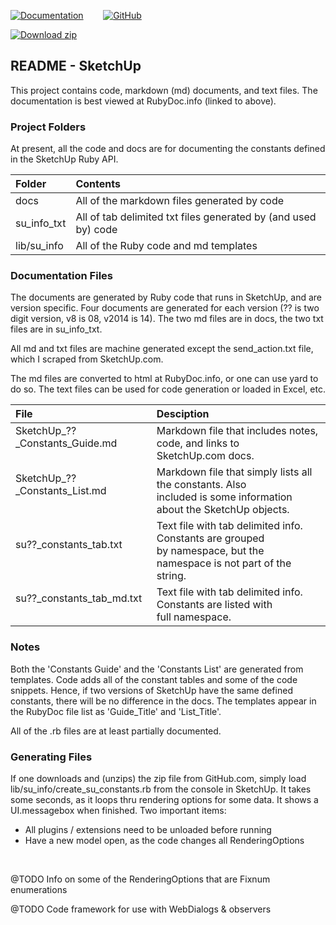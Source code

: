 [![Documentation](https://img.shields.io/badge/RubyDoc.info-MSP--Greg%2FSketchUp-blue.svg)](http://www.rubydoc.info/github/MSP-Greg/SketchUp/master/index)
&#160;&#160;&#160;&#160;&#160;&#160;
[![GitHub](https://img.shields.io/badge/GitHub.com-MSP--Greg%2FSketchUp-blue.svg)](https://github.com/MSP-Greg/SketchUp/)

[![Download zip](https://img.shields.io/badge/.zip-MSP--Greg%2FSketchUp-orange.svg)](https://github.com/MSP-Greg/SketchUp/archive/master.zip)

## README - SketchUp

This project contains code, markdown (md) documents, and text files.  The documentation
is best viewed at RubyDoc.info (linked to above).

### Project Folders

At present, all the code and docs are for documenting the constants defined in
the SketchUp Ruby API.

| Folder       | Contents                                                       |
|:-------------|:---------------------------------------------------------------|
| docs         | All of the markdown files generated by code                    |
| su_info_txt  | All of tab delimited txt files generated by (and used by) code |
| lib/su_info  | All of the Ruby code and md templates                          |

### Documentation Files

The documents are generated by Ruby code that runs in SketchUp, and are version
specific.  Four documents are generated for each version (?? is two digit version,
v8 is 08, v2014 is 14). The two md files are in docs, the two txt files are in
su_info_txt.

All md and txt files are machine generated except the send_action.txt file, which
I scraped from SketchUp.com.

The md files are converted to html at RubyDoc.info, or one can use yard to do so.
The text files can be used for code generation or loaded in Excel, etc.

| File                                       | Desciption                                                                                |
|:-------------------------------------------|:------------------------------------------------------------------------------------------|
| SketchUp_??\_Constants_Guide.md<br/>&#160; | Markdown file that includes notes, code, and links to<br/>SketchUp.com docs. |
| SketchUp_??\_Constants_List.md<br/>&#160;  | Markdown file that simply lists all the constants.  Also<br/>included is some information about the SketchUp objects. |
| su??\_constants_tab.txt<br/>&#160;         | Text file with tab delimited info.  Constants are grouped<br/>by namespace, but the namespace is not part of the string. |
| su??\_constants_tab_md.txt<br/>&#160;      | Text file with tab delimited info.  Constants are listed with<br/>full namespace. | 

### Notes

Both the 'Constants Guide' and the 'Constants List' are generated from templates.
Code adds all of the constant tables and some of the code snippets.  Hence, if two
versions of SketchUp have the same defined constants, there will be no difference
in the docs.  The templates appear in the RubyDoc file list as 'Guide_Title' and
'List_Title'.

All of the .rb files are at least partially documented.

### Generating Files

If one downloads and (unzips) the zip file from GitHub.com, simply load lib/su_info/create_su_constants.rb
from the console in SketchUp.  It takes some seconds, as it loops thru rendering
options for some data.  It shows a UI.messagebox when finished.  Two important items:

* All plugins / extensions need to be unloaded before running
* Have a new model open, as the code changes all RenderingOptions

<br/>

@TODO Info on some of the RenderingOptions that are Fixnum enumerations

@TODO Code framework for use with WebDialogs & observers
